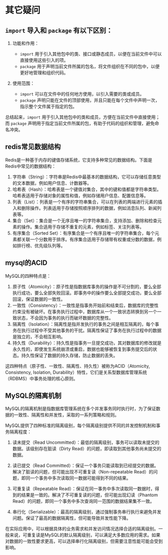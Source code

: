 # 其它疑问

## `import` 导入和 `package` 有以下区别：

1. 功能和作用：
   - `import` 用于引入其他包中的类、接口或静态成员，以便在当前文件中可以直接使用这些引入的项。
   - `package` 用于声明当前文件所属的包名，将文件组织在不同的包中，以便更好地管理和组织代码。

2. 使用范围：
   - `import` 可以在文件中的任何地方使用，以引入需要的类或成员。
   - `package` 声明只能在文件的顶部使用，并且只能在每个文件中声明一次，指示整个文件属于指定的包。

总结起来，`import` 用于引入其他包中的类和成员，方便在当前文件中直接使用；而 `package` 声明用于指定当前文件所属的包，有助于代码的组织和管理，避免命名冲突。

## redis常见数据结构

Redis是一种基于内存的键值存储系统，它支持多种常见的数据结构。下面是Redis中常见的数据结构：

1. 字符串（String）：字符串是Redis中最基本的数据结构，它可以存储任意类型的文本数据，例如用户信息、计数器等。
2. 哈希表（Hash）：哈希表是一个键值对集合，其中的键和值都是字符串类型。哈希表适用于存储对象的属性和值，例如存储用户信息、配置信息等。
3. 列表（List）：列表是一个有序的字符串集合，可以在列表的两端进行元素的插入和删除操作。列表适用于存储按照顺序排列的数据，例如消息队列、新闻列表等。
4. 集合（Set）：集合是一个无序且唯一的字符串集合，支持添加、删除和检查元素的操作。集合适用于存储不重复的元素，例如标签、关注列表等。
5. 有序集合（Sorted Set）：有序集合是一个有序且唯一的字符串集合，每个元素都关联一个分数用于排序。有序集合适用于存储带有权重或分数的数据，例如排行榜、优先级队列等。

## mysql的ACID

MySQL的四种特点是：

1. 原子性（Atomicity）：原子性是指数据库事务的操作是不可分割的，要么全部执行成功，要么全部失败回滚。即事务中的操作要么全部提交成功，要么全部回滚，保证数据的一致性。
2. 一致性（Consistency）：一致性是指事务开始前和结束后，数据库的完整性约束没有被破坏。在事务执行过程中，数据库从一个一致状态转换到另一个一致状态，不会因为事务的执行而破坏数据的完整性。
3. 隔离性（Isolation）：隔离性是指并发执行的事务之间是相互隔离的，每个事务在执行过程中不受其他事务的干扰。隔离性保证了事务在执行过程中的数据是独立的，不会相互影响。
4. 持久性（Durability）：持久性是指事务一旦提交成功，其对数据库的修改就是永久性的，即使发生系统崩溃或重启，数据也能够被恢复到事务提交后的状态。持久性保证了数据的持久存储，防止数据的丢失。

这四种特点（原子性、一致性、隔离性、持久性）被称为ACID（Atomicity, Consistency, Isolation, Durability）特性，它们是关系型数据库管理系统（RDBMS）中事务处理的核心原则。

## MySQL的隔离机制
MySQL的隔离机制是指数据库管理系统在多个并发事务同时执行时，为了保证数据的一致性、隔离性和并发性，采取的一系列策略和规则。

MySQL提供了四种标准的隔离级别，每个隔离级别提供不同的并发控制机制和事务隔离程度：

1. 读未提交（Read Uncommitted）：最低的隔离级别，事务可以读取未提交的数据。该级别存在脏读（Dirty Read）的问题，即读取到其他事务尚未提交的数据。

2. 读已提交（Read Committed）：保证一个事务只能读取到已经提交的数据。解决了脏读的问题，但可能出现不可重复读（Non-repeatable Read）的问题，即同一个事务中多次读取同一数据可能得到不同的结果。

3. 可重复读（Repeatable Read）：保证在同一事务中多次读取同一数据时，得到的结果是一致的。解决了不可重复读的问题，但可能出现幻读（Phantom Read）的问题，即同一个事务中多次查询同一范围的数据结果集不一致。

4. 串行化（Serializable）：最高的隔离级别，通过强制事务串行执行来避免并发问题。保证了最高的数据隔离性，但可能导致并发性能下降。

在实际应用中，可以根据具体的业务需求和并发访问情况选择合适的隔离级别。一般来说，可重复读是MySQL的默认隔离级别，可以满足大多数应用的需求。如果对数据的一致性要求更高，可以选择串行化隔离级别，但需要注意性能可能会受到影响。



























